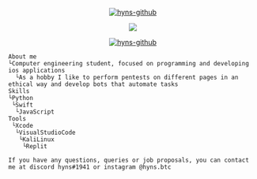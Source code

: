 <p align="center"> 
<a href="https://github.com/delincuencia" target="_blank"> <img src="https://media.discordapp.net/attachments/994766131359404082/1000967166293717072/cooltext416024677975260.png" alt="hyns-github"/></a>

<p align="center"> 
  <kbd>
<img src="https://media.discordapp.net/attachments/994766131359404082/1000964070868009142/b98875632e782df355c99271e895b980.gif">
  </kbd>
</p>
 
<p align="center"> 
<a href="https://github.com/delincuencia" target="_blank"> <img src="https://media.discordapp.net/attachments/994766131359404082/1000979221881040976/cooltext416027100729415.png" alt="hyns-github"/></a>

```
About me
└Computer engineering student, focused on programming and developing ios applications
  └As a hobby I like to perform pentests on different pages in an ethical way and develop bots that automate tasks
Skills
└Python
 └Swift
  └JavaScript
Tools
 └Xcode
  └VisualStudioCode
   └KaliLinux
    └Replit

If you have any questions, queries or job proposals, you can contact me at discord hyns#1941 or instagram @hyns.btc
```
